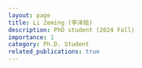 ```yaml
---
layout: page
title: Li Zeming (李泽铭)
description: PhD student (2024 Fall)
importance: 1
category: Ph.D. Student
related_publications: true
---
```

